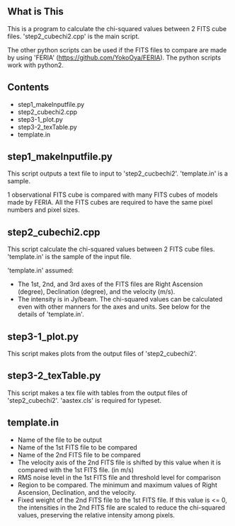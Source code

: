 ## What is This

This is a program to calculate the chi-squared values between 2 FITS cube files. 
'step2_cubechi2.cpp' is the main script.

The other python scripts can be used if the FITS files to compare are made by using 'FERIA' (https://github.com/YokoOya/FERIA). 
The python scripts work with python2. 


## Contents
- step1_makeInputfile.py
- step2_cubechi2.cpp
- step3-1_plot.py
- step3-2_texTable.py
- template.in



## step1_makeInputfile.py

This script outputs a text file to input to 'step2_cucbechi2'. 
'template.in' is a sample. 

1 observational FITS cube is compared with many FITS cubes of models made by FERIA. 
All the FITS cubes are required to have the same pixel numbers and pixel sizes. 



## step2_cubechi2.cpp

This script calculate the chi-squared values between 2 FITS cube files. 
'template.in' is the sample of the input file. 

'template.in' assumed: 
- The 1st, 2nd, and 3rd axes of the FITS files are Right Ascension (degree), Declination (degree), and the velocity (m/s). 
- The intensity is in Jy/beam. 
The chi-squared values can be calculated even with other manners for the axes and units. 
See below for the details of 'template.in'.



## step3-1_plot.py

This script makes plots from the output files of 'step2_cubechi2'. 


## step3-2_texTable.py

This script makes a tex file with tables from the output files of 'step2_cubechi2'. 
'aastex.cls' is required for typeset. 


## template.in

- Name of the file to be output
- Name of the 1st FITS file to be compared 
- Name of the 2nd FITS file to be compared
- The velocity axis of the 2nd FITS file is shifted by this value when it is compared with the 1st FITS file. (in m/s)
- RMS noise level in the 1st FITS file and threshold level for comparison
- Region to be compared. The minimum and maximum values of Right Ascension, Declination, and the velocity. 
- Fixed weight of the 2nd FITS file to the 1st FITS file. If this value is <= 0, the intensities in the 2nd FITS file are scaled to reduce the chi-squared values, preserving the relative intensity among pixels. 





